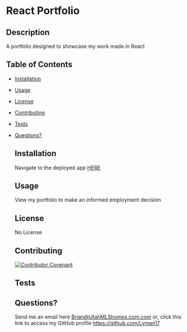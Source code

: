 # React Portfolio
  
  ## Description
  A portfolio designed to showcase my work made in React
  ## Table of Contents
  - [Installation](#installation)
- [Usage](#usage)
- [License](#license)
- [Contributing](#contributing)
- [Tests](#tests)
- [Questions?](#questions)
  ## Installation
  Navigate to the deployed app [HERE]()
  ## Usage
  View my portfolio to make an informed employment decision
  ## License
  No License
  
  ## Contributing
  
  [![Contributor Covenant](https://img.shields.io/badge/Contributor%20Covenant-2.1-4baaaa.svg)](./assets/code_of_conduct.md)
  ## Tests
  
  ## Questions?
  Send me an email here Brian@UtahMLShomes.com.com or, click this link to access my GitHub profile https://github.com/Lyman17